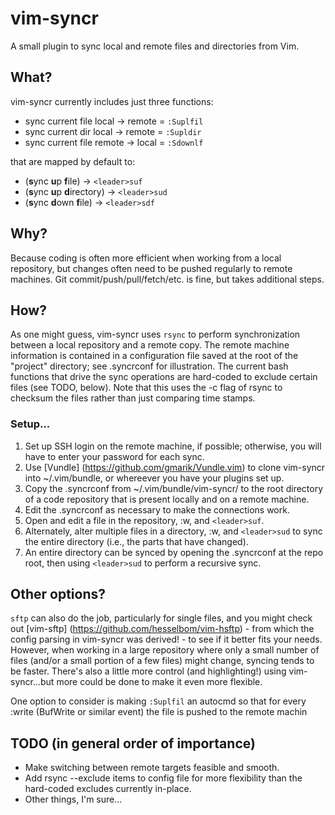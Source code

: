 # vim-syncr

A small plugin to sync local and remote files and directories from Vim.

## What?
vim-syncr currently includes just three functions:
* sync current file local -> remote = `:Suplfil` 
* sync current dir local -> remote = `:Supldir` 
* sync current file remote -> local = `:Sdownlf` 

that are mapped by default to:
* (**s**ync **u**p **f**ile) -> `<leader>suf` 
* (**s**ync **u**p **d**irectory) -> `<leader>sud` 
* (**s**ync **d**own **f**ile) -> `<leader>sdf` 

## Why?
Because coding is often more efficient when working from a local repository,
but changes often need to be pushed regularly to remote machines. Git
commit/push/pull/fetch/etc. is fine, but takes additional steps.

## How?
As one might guess, vim-syncr uses `rsync` to perform synchronization between a
local repository and a remote copy. The remote machine information is contained
in a configuration file saved at the root of the "project" directory; see
.syncrconf for illustration. The current bash functions that drive the sync
operations are hard-coded to exclude certain files (see TODO, below). Note that
this uses the -c flag of rsync to checksum the files rather than just comparing
time stamps.

### Setup...
1. Set up SSH login on the remote machine, if possible; otherwise, you will have
   to enter your password for each sync.
2. Use [Vundle] (https://github.com/gmarik/Vundle.vim) to clone vim-syncr into
   ~/.vim/bundle, or whereever you have your plugins set up.
3. Copy the .syncrconf from ~/.vim/bundle/vim-syncr/ to the root directory of a
   code repository that is present locally and on a remote machine.
4. Edit the .syncrconf as necessary to make the connections work.
5. Open and edit a file in the repository, :w, and `<leader>suf`.
6. Alternately, alter multiple files in a directory, :w, and `<leader>sud` to
   sync the entire directory (i.e., the parts that have changed).
7. An entire directory can be synced by opening the .syncrconf at the repo root,
   then using `<leader>sud` to perform a recursive sync.

## Other options?
`sftp` can also do the job, particularly for single files, and you might check out
[vim-sftp] (https://github.com/hesselbom/vim-hsftp) - from which the config
parsing in vim-syncr was derived! - to see if it better fits your needs. However,
when working in a large repository where only a small number of files (and/or a
small portion of a few files) might change, syncing tends to be faster. There's
also a little more control (and highlighting!) using vim-syncr...but more could
be done to make it even more flexible.

One option to consider is making `:Suplfil` an autocmd so that for every :write
(BufWrite or similar event) the file is pushed to the remote machin

## TODO (in general order of importance)
* Make switching between remote targets feasible and smooth.
* Add rsync --exclude items to config file for more flexibility than the
  hard-coded excludes currently in-place.
* Other things, I'm sure...
